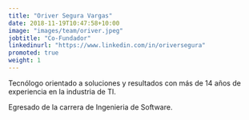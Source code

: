 ```yaml
---
title: "Oriver Segura Vargas"
date: 2018-11-19T10:47:58+10:00
image: "images/team/oriver.jpeg"
jobtitle: "Co-Fundador"
linkedinurl: "https://www.linkedin.com/in/oriversegura"
promoted: true
weight: 1
---
```


Tecnólogo orientado a soluciones y resultados con más de 14 años de experiencia en la industria de TI.


Egresado de la carrera de Ingenieria de Software.



